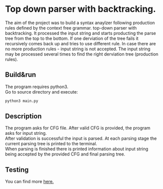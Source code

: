 # Top down parser with backtracking.
The aim of the project was to build a syntax anaylzer following production rules defined by the context free grammar. top-down parser with backtracking. It processed the input string and starts producting the parse tree from the top to the bottom. If one derviation of the tree fails it recursively comes back up and tries to use different rule. In case there are no more production rules - input string is not accepted. The input string may be processed several times to find the right derviation tree (production rules).  

## Build&run  
The program requires python3.   
Go to source directory and execute: 
```sh
python3 main.py
```

## Description
The program asks for CFG file. After valid CFG is provided, the program asks for input string.  
After validation is successful the input is parsed. At each parsing stage the current parsing tree is printed to the terminal.  
When parsing is finished there is printed information about input string being accepted by the provided CFG and final parsing tree.  

## Testing  
You can find more [here.](https://github.com/Kjablonska/Top-down-parser/blob/main/tests/Tests_with_results.pdf)


